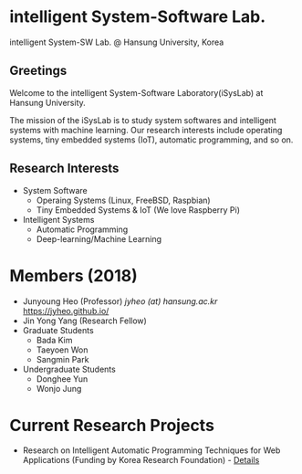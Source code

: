 # intelligent System-Software Lab.
intelligent System-SW Lab. @ Hansung University, Korea

## Greetings
Welcome to the intelligent System-Software Laboratory(iSysLab) at Hansung University.

The mission of the iSysLab is to study system softwares and intelligent systems with machine learning.
Our research interests include operating systems, tiny embedded systems (IoT), automatic programming, and so on.

## Research Interests
  - System Software
    + Operaing Systems (Linux, FreeBSD, Raspbian)
    + Tiny Embedded Systems & IoT (We love Raspberry Pi)
  - Intelligent Systems
    + Automatic Programming
    + Deep-learning/Machine Learning


# Members (2018)
- Junyoung Heo (Professor) *jyheo (at) hansung.ac.kr* <https://jyheo.github.io/>
- Jin Yong Yang (Research Fellow)
- Graduate Students
  + Bada Kim
  + Taeyoen Won
  + Sangmin Park
- Undergraduate Students
  + Donghee Yun
  + Wonjo Jung
  
   
# Current Research Projects
- Research on Intelligent Automatic Programming Techniques for Web Applications (Funding by Korea Research Foundation) - [Details](project-autoprogramming.md)


